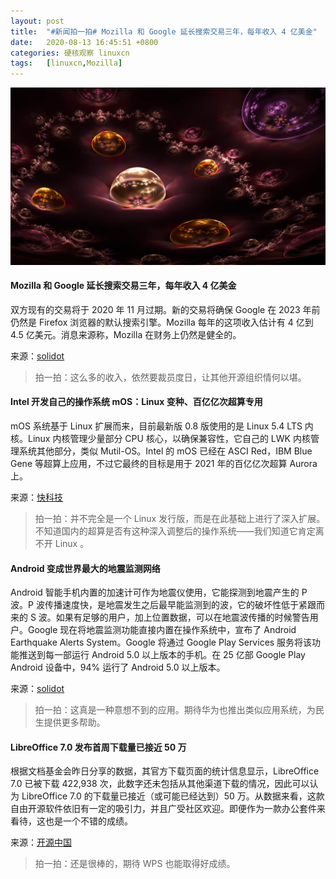 ```yaml
---
layout: post
title:	"#新闻拍一拍# Mozilla 和 Google 延长搜索交易三年，每年收入 4 亿美金"
date:	2020-08-13 16:45:51 +0800 
categories:	硬核观察 linuxcn 
tags:	[linuxcn,Mozilla]
---
```



![](/Asserts/Images/album/202008/13/164327p7aj7vaystkgzabj.jpg)


#### Mozilla 和 Google 延长搜索交易三年，每年收入 4 亿美金


双方现有的交易将于 2020 年 11 月过期。新的交易将确保 Google 在 2023 年前仍然是 Firefox 浏览器的默认搜索引擎。Mozilla 每年的这项收入估计有 4 亿到 4.5 亿美元。消息来源称，Mozilla 在财务上仍然是健全的。


来源：[solidot](https://www.solidot.org/story?sid=65232)



> 
> 拍一拍：这么多的收入，依然要裁员度日，让其他开源组织情何以堪。
> 
> 
> 


#### Intel 开发自己的操作系统 mOS：Linux 变种、百亿亿次超算专用


mOS 系统基于 Linux 扩展而来，目前最新版 0.8 版使用的是 Linux 5.4 LTS 内核。Linux 内核管理少量部分 CPU 核心，以确保兼容性，它自己的 LWK 内核管理系统其他部分，类似 Mutil-OS。Intel 的 mOS 已经在 ASCI Red，IBM Blue Gene 等超算上应用，不过它最终的目标是用于 2021 年的百亿亿次超算 Aurora 上。


来源：[快科技](https://www.cnbeta.com/articles/tech/1015251.htm)



> 
> 拍一拍：并不完全是一个 Linux 发行版，而是在此基础上进行了深入扩展。不知道国内的超算是否有这种深入调整后的操作系统——我们知道它肯定离不开 Linux 。
> 
> 
> 


#### Android 变成世界最大的地震监测网络


Android 智能手机内置的加速计可作为地震仪使用，它能探测到地震产生的 P 波。P 波传播速度快，是地震发生之后最早能监测到的波，它的破坏性低于紧跟而来的 S 波。如果有足够的用户，加上位置数据，可以在地震波传播的时候警告用户。Google 现在将地震监测功能直接内置在操作系统中，宣布了 Android Earthquake Alerts System。Google 将通过 Google Play Services 服务将该功能推送到每一部运行 Android 5.0 以上版本的手机。在 25 亿部 Google Play Android 设备中，94% 运行了 Android 5.0 以上版本。


来源：[solidot](https://www.solidot.org/story?sid=65219)



> 
> 拍一拍：这真是一种意想不到的应用。期待华为也推出类似应用系统，为民生提供更多帮助。
> 
> 
> 


#### LibreOffice 7.0 发布首周下载量已接近 50 万


根据文档基金会昨日分享的数据，其官方下载页面的统计信息显示，LibreOffice 7.0 已被下载 422,938 次，此数字还未包括从其他渠道下载的情况，因此可以认为 LibreOffice 7.0 的下载量已接近（或可能已经达到）50 万。从数据来看，这款自由开源软件依旧有一定的吸引力，并且广受社区欢迎。即便作为一款办公套件来看待，这也是一个不错的成绩。


来源：[开源中国](https://www.oschina.net/news/117887/libreoffice-7-0-a-week-in-stats)



> 
> 拍一拍：还是很棒的，期待 WPS 也能取得好成绩。
> 
> 
>
